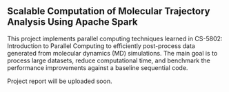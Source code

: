## Scalable Computation of Molecular Trajectory Analysis Using Apache Spark

This project implements parallel computing techniques learned in CS-5802: Introduction to Parallel Computing to efficiently post-process data generated from molecular dynamics (MD) simulations. The main goal is to process large datasets, reduce computational time, and benchmark the performance improvements against a baseline sequential code.

Project report will be uploaded soon.